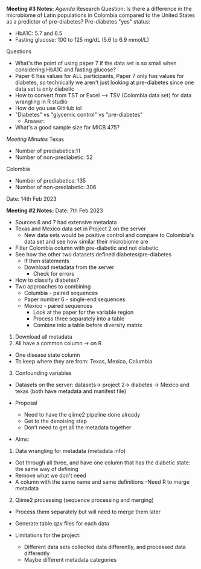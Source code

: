 **Meeting #3 Notes:**
*Agenda*
Research Question: Is there a difference in the microbiome of Latin populations in Colombia compared to the United States as a predictor of pre-diabetes?
Pre-diabetes "yes" status: 
- HbA1C: 5.7 and 6.5
- Fasting glucose: 100 to 125 mg/dL (5.6 to 6.9 mmol/L)

Questions
  - What's the point of using paper 7 if the data set is so small when considering HbA1C and fasting glucose?
  - Paper 6 has values for ALL participants, Paper 7 only has values for diabetes, so technically we aren't just looking at pre-diabetes since one data set is only diabetic  
  - How to convert from TST or Excel --> TSV (Colombia data set) for data wrangling in R studio
  - How do you use GitHub lol
  - "Diabetes" vs "glycemic control" vs "pre-diabetes"
      - Answer: 
  - What's a good sample size for MICB 475?

*Meeting Minutes*
Texas
- Number of prediabetics:11
- Number of non-prediabetic: 52

Colombia
- Number of prediabetics: 135
- Number of non-prediabetic: 306

Date: 14th Feb 2023




**Meeting #2 Notes:**
Date: 7th Feb 2023

- Sources 6 and 7 had extensive metadata 
- Texas and Mexico data set in Project 2 on the server 
  - New data sets would be positive control and compare to Colombia's data set and see how similar their microbiome are 
- Filter Colombia column with pre-diabetic and not diabetic 
- See how the other two datasets defined diabetes/pre-diabetes
  - If then statements 
  - Download metadata from the server
    - Check for errors 
- How to classify diabetes?
- Two approaches to combining
  - Columbia - paired sequences
  - Paper number 6 - single-end sequences
  - Mexico - paired sequences
      - Look at the paper for the variable region
      - Process three separately into a table 
      - Combine into a table before diversity matrix 
1. Download all metadata 
2. All have a common column → on R
- One disease state column 
- To keep where they are from: Texas, Mexico, Columbia
3. Confounding variables 

- Datasets on the server: datasets→ project 2→ diabetes → Mexico and texas (both have metadata and manifest file)
- Proposal
    - Need to have the qiime2 pipeline done already
    - Get to the denoising step 
    - Don’t need to get all the metadata together

- Aims:
1. Data wrangling for metadata (metadata info)
- Got through all three, and have one column that has the diabetic state: the same way of defining 
- Remove what we don't need 
- A column with the same name and same definitions 
-Need R to merge metadata
2. Qiime2 processing (sequence processing and merging)
- Process them separately but will need to merge them later 
- Generate table.qzv files for each data 

- Limitations for the project:
    - Different data sets collected data differently, and processed data differently 
    - Maybe different metadata categories 

